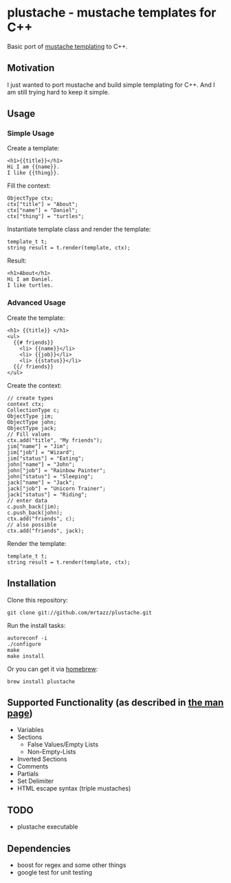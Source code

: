 # plustache - mustache templates for C++
Basic port of [mustache templating](http://mustache.github.com) to C++.

## Motivation
I just wanted to port mustache and build simple templating for C++.
And I am still trying hard to keep it simple.

## Usage

### Simple Usage
Create a template:

    <h1>{{title}}</h1>
    Hi I am {{name}}.
    I like {{thing}}.

Fill the context:

    ObjectType ctx;
    ctx["title"] = "About";
    ctx["name"] = "Daniel";
    ctx["thing"] = "turtles";

Instantiate template class and render the template:

    template_t t;
    string result = t.render(template, ctx);

Result:

    <h1>About</h1>
    Hi I am Daniel.
    I like turtles.

### Advanced Usage
Create the template:

    <h1> {{title}} </h1>
    <ul>
      {{# friends}}
        <li> {{name}}</li>
        <li> {{job}}</li>
        <li> {{status}}</li>
      {{/ friends}}
    </ul>

Create the context:

    // create types
    context ctx;
    CollectionType c;
    ObjectType jim;
    ObjectType john;
    ObjectType jack;
    // Fill values
    ctx.add("title", "My friends");
    jim["name"] = "Jim";
    jim["job"] = "Wizard";
    jim["status"] = "Eating";
    john["name"] = "John";
    john["job"] = "Rainbow Painter";
    john["status"] = "Sleeping";
    jack["name"] = "Jack";
    jack["job"] = "Unicorn Trainer";
    jack["status"] = "Riding";
    // enter data
    c.push_back(jim);
    c.push_back(john);
    ctx.add("friends", c);
    // also possible
    ctx.add("friends", jack);

Render the template:

    template_t t;
    string result = t.render(template, ctx);


## Installation
Clone this repository:

    git clone git://github.com/mrtazz/plustache.git

Run the install tasks:

    autoreconf -i
    ./configure
    make
    make install

Or you can get it via [homebrew](http://github.com/mxcl/homebrew):

    brew install plustache

## Supported Functionality (as described in [the man page](http://mustache.github.com/mustache.5.html))
* Variables
* Sections
  * False Values/Empty Lists
  * Non-Empty-Lists
* Inverted Sections
* Comments
* Partials
* Set Delimiter
* HTML escape syntax (triple mustaches)

## TODO
* plustache executable

## Dependencies
* boost for regex and some other things
* google test for unit testing
